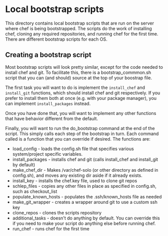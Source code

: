 # Local bootstrap scripts

This directory contains local bootstrap scripts that are run on the server
where chef is being bootstrapped. The scripts do the work of installing chef,
cloning any required repositories, and running chef for the first time. There
are different bootstrap scripts for each OS.

## Creating a bootstrap script

Most bootstrap scripts will look pretty similar, except for the code needed to
install chef and git. To facilitate this, there is a bootstrap_commmon.sh
script that you can (and should) source at the top of your boostrap file.

The first task you will want to do is implement the `install_chef` and
`install_git` functions, which should install chef and git respectively. If
you prefer to install them both at once (e.g. with your package manager), you
can implement `install_packages` instead.

Once you have done that, you will want to implement any other functions that
have behavior different from the default.

Finally, you will want to run the do_bootstrap command at the end of the
script. This simply calls each step of the bootstrap in turn. Each command
called is a function that you can override if desired. The functions are:

 * load_config - loads the config.sh file that specifies various
   system/project specific variables.
 * install_packages - installs chef and git (calls install_chef and
   install_git by default)
 * make_chef_dir - Makes /var/chef-solo (or other directory as defined in
   config.sh), and moves any existing dir aside if it already exists.
 * install_key - installs the chef.key file, used to clone git repos
 * schlep_files - copies any other files in place as specified in config.sh,
   such as checkout_list
 * populate_known_hosts - populates the .ssh/known_hosts file as needed
 * make_git_wrapper - creates a wrapper around git to use a custom ssh key
 * clone_repos - clones the scripts repository
 * additional_tasks - doesn't do anything by default. You can override this if
   you need to make your script do anything else before running chef.
 * run_chef - runs chef for the first time

